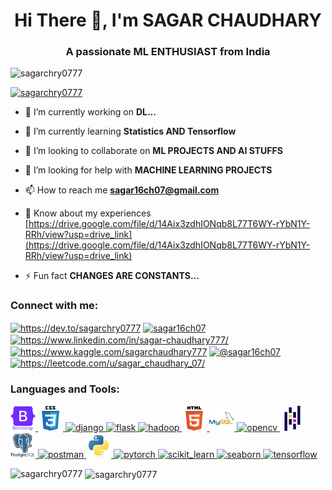 <h1 align="center">Hi There 👋, I'm SAGAR CHAUDHARY</h1>
<h3 align="center">A passionate ML ENTHUSIAST from India</h3>

<p align="left"> <img src="https://komarev.com/ghpvc/?username=sagarchry0777&label=Profile%20views&color=0e75b6&style=flat" alt="sagarchry0777" /> </p>

<p align="left"> <a href="https://github.com/ryo-ma/github-profile-trophy"><img src="https://github-profile-trophy.vercel.app/?username=sagarchry0777" alt="sagarchry0777" /></a> </p>

- 🔭 I’m currently working on **DL...**

- 🌱 I’m currently learning **Statistics AND Tensorflow**

- 👯 I’m looking to collaborate on **ML PROJECTS AND AI STUFFS**

- 🤝 I’m looking for help with **MACHINE LEARNING PROJECTS**

- 📫 How to reach me **sagar16ch07@gmail.com**

- 📄 Know about my experiences [https://drive.google.com/file/d/14Aix3zdhIONqb8L77T6WY-rYbN1Y-RRh/view?usp=drive_link](https://drive.google.com/file/d/14Aix3zdhIONqb8L77T6WY-rYbN1Y-RRh/view?usp=drive_link)

- ⚡ Fun fact **CHANGES ARE CONSTANTS...**

<h3 align="left">Connect with me:</h3>
<p align="left">
<a href="https://dev.to/https://dev.to/sagarchry0777" target="blank"><img align="center" src="https://raw.githubusercontent.com/rahuldkjain/github-profile-readme-generator/master/src/images/icons/Social/devto.svg" alt="https://dev.to/sagarchry0777" height="30" width="40" /></a>
<a href="https://twitter.com/sagar16ch07" target="blank"><img align="center" src="https://raw.githubusercontent.com/rahuldkjain/github-profile-readme-generator/master/src/images/icons/Social/twitter.svg" alt="sagar16ch07" height="30" width="40" /></a>
<a href="https://linkedin.com/in/https://www.linkedin.com/in/sagar-chaudhary777/" target="blank"><img align="center" src="https://raw.githubusercontent.com/rahuldkjain/github-profile-readme-generator/master/src/images/icons/Social/linked-in-alt.svg" alt="https://www.linkedin.com/in/sagar-chaudhary777/" height="30" width="40" /></a>
<a href="https://kaggle.com/https://www.kaggle.com/sagarchaudhary777" target="blank"><img align="center" src="https://raw.githubusercontent.com/rahuldkjain/github-profile-readme-generator/master/src/images/icons/Social/kaggle.svg" alt="https://www.kaggle.com/sagarchaudhary777" height="30" width="40" /></a>
<a href="https://medium.com/@sagar16ch07" target="blank"><img align="center" src="https://raw.githubusercontent.com/rahuldkjain/github-profile-readme-generator/master/src/images/icons/Social/medium.svg" alt="@sagar16ch07" height="30" width="40" /></a>
<a href="https://www.leetcode.com/https://leetcode.com/u/sagar_chaudhary_07/" target="blank"><img align="center" src="https://raw.githubusercontent.com/rahuldkjain/github-profile-readme-generator/master/src/images/icons/Social/leet-code.svg" alt="https://leetcode.com/u/sagar_chaudhary_07/" height="30" width="40" /></a>
</p>

<h3 align="left">Languages and Tools:</h3>
<p align="left"> <a href="https://getbootstrap.com" target="_blank" rel="noreferrer"> <img src="https://raw.githubusercontent.com/devicons/devicon/master/icons/bootstrap/bootstrap-plain-wordmark.svg" alt="bootstrap" width="40" height="40"/> </a> <a href="https://www.w3schools.com/css/" target="_blank" rel="noreferrer"> <img src="https://raw.githubusercontent.com/devicons/devicon/master/icons/css3/css3-original-wordmark.svg" alt="css3" width="40" height="40"/> </a> <a href="https://www.djangoproject.com/" target="_blank" rel="noreferrer"> <img src="https://cdn.worldvectorlogo.com/logos/django.svg" alt="django" width="40" height="40"/> </a> <a href="https://flask.palletsprojects.com/" target="_blank" rel="noreferrer"> <img src="https://www.vectorlogo.zone/logos/pocoo_flask/pocoo_flask-icon.svg" alt="flask" width="40" height="40"/> </a> <a href="https://hadoop.apache.org/" target="_blank" rel="noreferrer"> <img src="https://www.vectorlogo.zone/logos/apache_hadoop/apache_hadoop-icon.svg" alt="hadoop" width="40" height="40"/> </a> <a href="https://www.w3.org/html/" target="_blank" rel="noreferrer"> <img src="https://raw.githubusercontent.com/devicons/devicon/master/icons/html5/html5-original-wordmark.svg" alt="html5" width="40" height="40"/> </a> <a href="https://www.mysql.com/" target="_blank" rel="noreferrer"> <img src="https://raw.githubusercontent.com/devicons/devicon/master/icons/mysql/mysql-original-wordmark.svg" alt="mysql" width="40" height="40"/> </a> <a href="https://opencv.org/" target="_blank" rel="noreferrer"> <img src="https://www.vectorlogo.zone/logos/opencv/opencv-icon.svg" alt="opencv" width="40" height="40"/> </a> <a href="https://pandas.pydata.org/" target="_blank" rel="noreferrer"> <img src="https://raw.githubusercontent.com/devicons/devicon/2ae2a900d2f041da66e950e4d48052658d850630/icons/pandas/pandas-original.svg" alt="pandas" width="40" height="40"/> </a> <a href="https://www.postgresql.org" target="_blank" rel="noreferrer"> <img src="https://raw.githubusercontent.com/devicons/devicon/master/icons/postgresql/postgresql-original-wordmark.svg" alt="postgresql" width="40" height="40"/> </a> <a href="https://postman.com" target="_blank" rel="noreferrer"> <img src="https://www.vectorlogo.zone/logos/getpostman/getpostman-icon.svg" alt="postman" width="40" height="40"/> </a> <a href="https://www.python.org" target="_blank" rel="noreferrer"> <img src="https://raw.githubusercontent.com/devicons/devicon/master/icons/python/python-original.svg" alt="python" width="40" height="40"/> </a> <a href="https://pytorch.org/" target="_blank" rel="noreferrer"> <img src="https://www.vectorlogo.zone/logos/pytorch/pytorch-icon.svg" alt="pytorch" width="40" height="40"/> </a> <a href="https://scikit-learn.org/" target="_blank" rel="noreferrer"> <img src="https://upload.wikimedia.org/wikipedia/commons/0/05/Scikit_learn_logo_small.svg" alt="scikit_learn" width="40" height="40"/> </a> <a href="https://seaborn.pydata.org/" target="_blank" rel="noreferrer"> <img src="https://seaborn.pydata.org/_images/logo-mark-lightbg.svg" alt="seaborn" width="40" height="40"/> </a> <a href="https://www.tensorflow.org" target="_blank" rel="noreferrer"> <img src="https://www.vectorlogo.zone/logos/tensorflow/tensorflow-icon.svg" alt="tensorflow" width="40" height="40"/> </a> </p>

<p><img align="left" src="https://github-readme-stats.vercel.app/api/top-langs?username=sagarchry0777&show_icons=true&locale=en&layout=compact" alt="sagarchry0777" /></p>

<p>&nbsp;<img align="center" src="https://github-readme-stats.vercel.app/api?username=sagarchry0777&show_icons=true&locale=en" alt="sagarchry0777" /></p>

